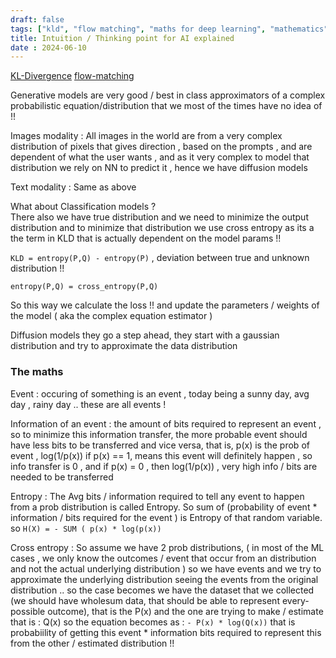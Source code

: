 ```yaml
---
draft: false
tags: ["kld", "flow matching", "maths for deep learning", "mathematics"]
title: Intuition / Thinking point for AI explained   
date : 2024-06-10
---
```


[KL-Divergence](https://www.youtube.com/watch?v=tXE23653JrU)
[flow-matching](https://www.youtube.com/watch?v=7cMzfkWFWhI)

Generative models are very good / best in class approximators of a complex probabilistic equation/distribution that we most of the times have no idea of !! 


Images modality : All images in the world are from a very complex distribution of pixels that gives direction , based on the prompts , and are dependent of what the user wants , and as it very complex to model that distribution we rely on NN to predict it , hence we have diffusion models

Text modality : Same as above 

What about Classification models ?   
There also we have true distribution and we need to minimize the output distribution and to minimize that distribution we use cross entropy as its a the term in KLD that is actually dependent on the model params !!

`KLD = entropy(P,Q) - entropy(P)` , deviation between true and unknown distribution !!  

`entropy(P,Q) = cross_entropy(P,Q)`


So this way we calculate the loss !! and update the parameters / weights of the model ( aka the complex equation estimator )  


Diffusion models they go a step ahead, they start with a gaussian distribution and try to approximate the data distribution


### The maths 

Event : occuring of something is an event , today being a sunny day, avg day , rainy day .. these are all events ! 


Information of an event : the amount of bits required to represent an event , so to minimize this information transfer, the more probable event should have less bits to be transferred and vice versa, that is, p(x) is the prob of event , log(1/p(x)) if p(x) == 1, means this event will definitely happen , so info transfer is 0 , and if p(x) = 0 , then log(1/p(x)) , very high info / bits are needed to be transferred


Entropy : The Avg bits / information required to tell any event to happen from a prob distribution is called Entropy. So sum of (probability of event * information / bits required for the event ) is Entropy of that random variable. 
so `H(X) = - SUM ( p(x) * log(p(x))` 


Cross entropy : So assume we have 2 prob distributions, ( in most of the ML cases , we only know the outcomes / event that occur from an distribution and not the actual underlying distribution ) so we have events and we try to approximate the underlying distribution seeing the events from the original distribution .. so the case becomes we have the dataset that we collected (we should have wholesum data, that should be able to represent every-possible outcome), that is the P(x) and the one are trying to make / estimate that is : Q(x) so the equation becomes as : `- P(x) * log(Q(x))` that is probabiility of getting this event * information bits required to represent this from the other / estimated distribution !!





